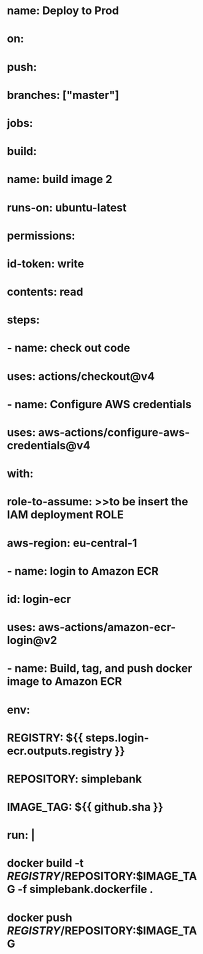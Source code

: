 # name: Deploy to Prod

# on:
#   push:
#     branches: ["master"]

# jobs:
#   build:
#     name: build image 2
#     runs-on: ubuntu-latest

#     permissions:
#       id-token: write
#       contents: read

#     steps:
#       - name: check out code
#         uses: actions/checkout@v4

#       - name: Configure AWS credentials
#         uses: aws-actions/configure-aws-credentials@v4
#         with:
#           role-to-assume: >>to be insert the IAM deployment ROLE
#           aws-region: eu-central-1

#       - name: login to Amazon ECR
#         id: login-ecr
#         uses: aws-actions/amazon-ecr-login@v2

#       - name: Build, tag, and push docker image to Amazon ECR
#         env:
#           REGISTRY: ${{ steps.login-ecr.outputs.registry }}
#           REPOSITORY: simplebank
#           IMAGE_TAG: ${{ github.sha }}
#         run: |
#           docker build -t $REGISTRY/$REPOSITORY:$IMAGE_TAG -f simplebank.dockerfile .
#           docker push $REGISTRY/$REPOSITORY:$IMAGE_TAG
